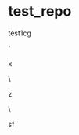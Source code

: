 # test_repo
test1cg















'



































x












\




z





\
































sf




















































































